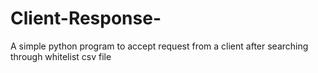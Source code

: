 # Client-Response-
A simple python program to accept request from a client after searching through whitelist csv file 

